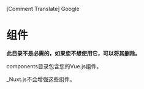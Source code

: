 [Comment Translate] Google

# 组件

**此目录不是必需的，如果您不想使用它，可以将其删除。**

components目录包含您的Vue.js组件。

_Nuxt.js不会增强这些组件。 

